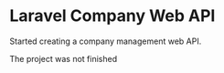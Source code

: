 <h1>Laravel Company Web API</h1>
<p>Started creating a company management web API.</p>
<p>The project was not finished</p>
